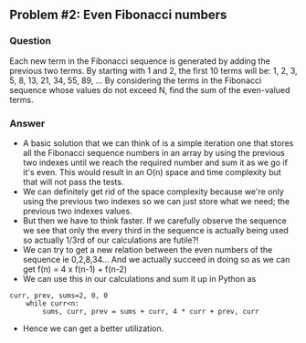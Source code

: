 ## Problem #2: Even Fibonacci numbers

### Question
Each new term in the Fibonacci sequence is generated by adding the previous two terms. By starting with 1 and 2, the first 10 terms will be: 
1, 2, 3, 5, 8, 13, 21, 34, 55, 89, ... 
By considering the terms in the Fibonacci sequence whose values do not exceed N, find the sum of the even-valued terms.

### Answer
- A basic solution that we can think of is a simple iteration one that stores all the Fibonacci sequence numbers in an array by using the previous two indexes until we reach the required number and sum it as we go if it's even. This would result in an O(n) space and time complexity but that will not pass the tests.
- We can definitely get rid of the space complexity because we're only using the previous two indexes so we can just store what we need; the previous two indexes values.
- But then we have to think faster. If we carefully observe the sequence we see that only the every third in the sequence is actually being used so actually 1/3rd of our calculations are futile?!
- We can try to get a new relation between the even numbers of the sequence ie 0,2,8,34... And we actually succeed in doing so as we can get f(n) = 4 x f(n-1) + f(n-2)
- We can use this in our calculations and sum it up in Python as
~~~
curr, prev, sums=2, 0, 0
    while curr<n:
        sums, curr, prev = sums + curr, 4 * curr + prev, curr
~~~
- Hence we can get a better utilization.